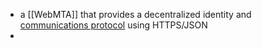 - a [[WebMTA]] that provides a decentralized identity and [communications protocol](https://codeberg.org/streams/streams/src/branch/release/spec/Nomad/Home.md) using HTTPS/JSON
-